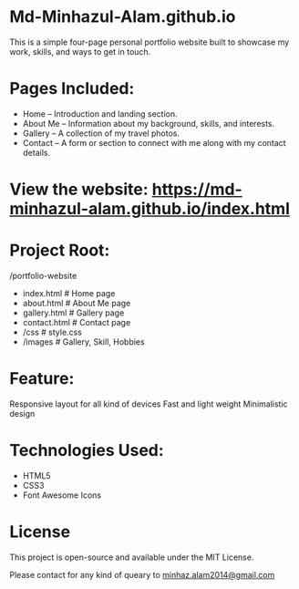 # Md-Minhazul-Alam.github.io
This is a simple four-page personal portfolio website built to showcase my work, skills, and ways to get in touch.

# Pages Included:
- Home – Introduction and landing section.
- About Me – Information about my background, skills, and interests.
- Gallery – A collection of my travel photos.
- Contact – A form or section to connect with me along with my contact details.

# View the website: https://md-minhazul-alam.github.io/index.html

# Project Root:

/portfolio-website

- index.html         # Home page
- about.html         # About Me page
- gallery.html       # Gallery page
- contact.html       # Contact page
- /css               # style.css
- /images            # Gallery, Skill, Hobbies

# Feature:
Responsive layout for all kind of devices
Fast and light weight
Minimalistic design

# Technologies Used:
- HTML5
- CSS3
- Font Awesome Icons

# License
This project is open-source and available under the MIT License.

Please contact for any kind of queary to minhaz.alam2014@gmail.com
